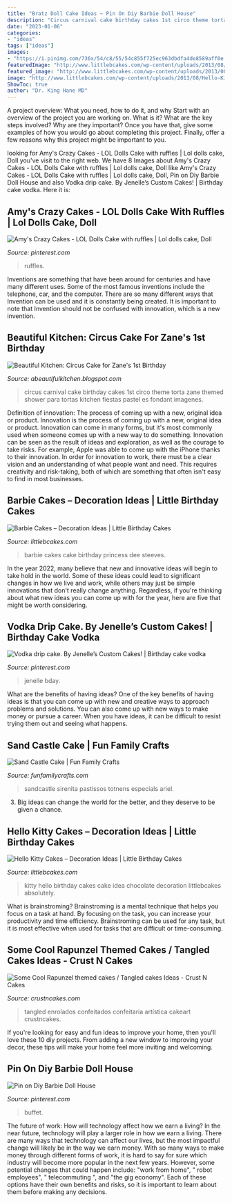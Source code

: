 ```yaml
---
title: "Bratz Doll Cake Ideas ~ Pin On Diy Barbie Doll House"
description: "Circus carnival cake birthday cakes 1st circo theme torta zane themed shower para tortas kitchen fiestas pastel es fondant imagenes"
date: "2023-01-06"
categories:
- "ideas"
tags: ["ideas"]
images:
- "https://i.pinimg.com/736x/54/c8/55/54c855f725ec963dbdfa4de8589aff0e.jpg"
featuredImage: "http://www.littlebcakes.com/wp-content/uploads/2013/08/Barbie-Princess-Cakes.jpg"
featured_image: "http://www.littlebcakes.com/wp-content/uploads/2013/08/Barbie-Princess-Cakes.jpg"
image: "http://www.littlebcakes.com/wp-content/uploads/2013/08/Hello-Kitty-Birthday-Cake.jpg"
ShowToc: true
author: "Dr. King Hane MD"
---
```



A project overview: What you need, how to do it, and why
Start with an overview of the project you are working on. What is it? What are the key steps involved? Why are they important? Once you have that, give some examples of how you would go about completing this project. Finally, offer a few reasons why this project might be important to you.

	

		
looking for Amy&#039;s Crazy Cakes - LOL Dolls Cake with ruffles | Lol dolls cake, Doll you've visit to the right web. We have 8 Images about Amy&#039;s Crazy Cakes - LOL Dolls Cake with ruffles | Lol dolls cake, Doll like Amy&#039;s Crazy Cakes - LOL Dolls Cake with ruffles | Lol dolls cake, Doll, Pin on Diy Barbie Doll House and also Vodka drip cake. By Jenelle’s Custom Cakes! | Birthday cake vodka. Here it is:
		
    
## Amy&#039;s Crazy Cakes - LOL Dolls Cake With Ruffles | Lol Dolls Cake, Doll

<img loading=lazy src="https://i.pinimg.com/736x/32/72/8b/32728b370c4df4afa0c61020db40f1e6.jpg" onerror="this.onerror=null;this.src='https://tse2.mm.bing.net/th?id=OIP.2IrBxQdqQ6WiRhJGEJCLEQHaJ3&amp;pid=15.1';" alt="Amy&#039;s Crazy Cakes - LOL Dolls Cake with ruffles | Lol dolls cake, Doll">

_Source: pinterest.com_

>ruffles. 

	

Inventions are something that have been around for centuries and have many different uses. Some of the most famous inventions include the telephone, car, and the computer. There are so many different ways that Invention can be used and it is constantly being created. It is important to note that Invention should not be confused with innovation, which is a new invention.

    
## Beautiful Kitchen: Circus Cake For Zane&#039;s 1st Birthday

<img loading=lazy src="http://3.bp.blogspot.com/-VsaJZr_2Qa8/T0nDGlWZ8aI/AAAAAAAAAhU/v5uAgyDXHMU/s1600/IMG_4788.jpg" onerror="this.onerror=null;this.src='https://tse1.mm.bing.net/th?id=OIP.SoZAJUQ0uKFIf8RLrT94BgHaK8&amp;pid=15.1';" alt="Beautiful Kitchen: Circus Cake for Zane&#039;s 1st Birthday">

_Source: abeautifulkitchen.blogspot.com_

>circus carnival cake birthday cakes 1st circo theme torta zane themed shower para tortas kitchen fiestas pastel es fondant imagenes. 

	

Definition of innovation: The process of coming up with a new, original idea or product.
Innovation is the process of coming up with a new, original idea or product. Innovation can come in many forms, but it's most commonly used when someone comes up with a new way to do something. Innovation can be seen as the result of ideas and exploration, as well as the courage to take risks. For example, Apple was able to come up with the iPhone thanks to their innovation. In order for innovation to work, there must be a clear vision and an understanding of what people want and need. This requires creativity and risk-taking, both of which are something that often isn't easy to find in most businesses.

    
## Barbie Cakes – Decoration Ideas | Little Birthday Cakes

<img loading=lazy src="http://www.littlebcakes.com/wp-content/uploads/2013/08/Barbie-Princess-Cakes.jpg" onerror="this.onerror=null;this.src='https://tse2.mm.bing.net/th?id=OIP.950-x64L5f8tQKWFyAZDLwHaJ4&amp;pid=15.1';" alt="Barbie Cakes – Decoration Ideas | Little Birthday Cakes">

_Source: littlebcakes.com_

>barbie cakes cake birthday princess dee steeves. 

	

In the year 2022, many believe that new and innovative ideas will begin to take hold in the world. Some of these ideas could lead to significant changes in how we live and work, while others may just be simple innovations that don't really change anything. Regardless, if you're thinking about what new ideas you can come up with for the year, here are five that might be worth considering.

    
## Vodka Drip Cake. By Jenelle’s Custom Cakes! | Birthday Cake Vodka

<img loading=lazy src="https://i.pinimg.com/736x/54/c8/55/54c855f725ec963dbdfa4de8589aff0e.jpg" onerror="this.onerror=null;this.src='https://tse1.mm.bing.net/th?id=OIP.fGmnaT-RxGc2CIifwVnKagHaKr&amp;pid=15.1';" alt="Vodka drip cake. By Jenelle’s Custom Cakes! | Birthday cake vodka">

_Source: pinterest.com_

>jenelle bday. 

	

What are the benefits of having ideas?
One of the key benefits of having ideas is that you can come up with new and creative ways to approach problems and solutions. You can also come up with new ways to make money or pursue a career. When you have ideas, it can be difficult to resist trying them out and seeing what happens.

    
## Sand Castle Cake | Fun Family Crafts

<img loading=lazy src="https://funfamilycrafts.com/wp-content/uploads/2013/07/sandcastle-cake.jpg" onerror="this.onerror=null;this.src='https://tse1.mm.bing.net/th?id=OIP.Cf7dyBOpvKvT30x0nULFuAHaE8&amp;pid=15.1';" alt="Sand Castle Cake | Fun Family Crafts">

_Source: funfamilycrafts.com_

>sandcastle sirenita pastissos totnens especials ariel. 

	

3. Big ideas can change the world for the better, and they deserve to be given a chance.

    
## Hello Kitty Cakes – Decoration Ideas | Little Birthday Cakes

<img loading=lazy src="http://www.littlebcakes.com/wp-content/uploads/2013/08/Hello-Kitty-Birthday-Cake.jpg" onerror="this.onerror=null;this.src='https://tse2.mm.bing.net/th?id=OIP.W_jQNnmgBl_Q3nJtfrqQgQHaJ4&amp;pid=15.1';" alt="Hello Kitty Cakes – Decoration Ideas | Little Birthday Cakes">

_Source: littlebcakes.com_

>kitty hello birthday cakes cake idea chocolate decoration littlebcakes absolutely. 

	

What is brainstroming? Brainstroming is a mental technique that helps you focus on a task at hand. By focusing on the task, you can increase your productivity and time efficiency. Brainstroming can be used for any task, but it is most effective when used for tasks that are difficult or time-consuming.

    
## Some Cool Rapunzel Themed Cakes / Tangled Cakes Ideas - Crust N Cakes

<img loading=lazy src="http://www.crustncakes.com/blog/wp-content/uploads/2016/12/5fb2b81e7194b0770d6c47e7ddeb3091.jpg" onerror="this.onerror=null;this.src='https://tse2.mm.bing.net/th?id=OIP.pwE0yphLVsdF6EKB3SzsMwHaJ4&amp;pid=15.1';" alt="Some Cool Rapunzel themed cakes / Tangled cakes Ideas - Crust N Cakes">

_Source: crustncakes.com_

>tangled enrolados confeitados confeitaria artística cakeart crustncakes. 

	

If you're looking for easy and fun ideas to improve your home, then you'll love these 10 diy projects. From adding a new window to improving your decor, these tips will make your home feel more inviting and welcoming.

    
## Pin On Diy Barbie Doll House

<img loading=lazy src="https://i.pinimg.com/736x/e8/f8/09/e8f80940e0065e30d7319cd6b5e76cd2--buffet-ideas-partys.jpg" onerror="this.onerror=null;this.src='https://tse2.mm.bing.net/th?id=OIP.fSLn60GtVtjFmWTHYK0lvgHaJ3&amp;pid=15.1';" alt="Pin on Diy Barbie Doll House">

_Source: pinterest.com_

>buffet. 

	

The future of work: How will technology affect how we earn a living?
In the near future, technology will play a larger role in how we earn a living. There are many ways that technology can affect our lives, but the most impactful change will likely be in the way we earn money. With so many ways to make money through different forms of work, it is hard to say for sure which industry will become more popular in the next few years. However, some potential changes that could happen include: 
"work from home", " robot employees", " telecommuting ", and "the gig economy". Each of these options have their own benefits and risks, so it is important to learn about them before making any decisions.


